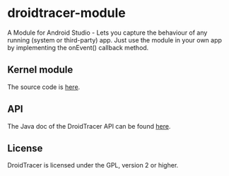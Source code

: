 # droidtracer-module
A Module for Android Studio - Lets you capture the behaviour of any running (system or third-party) app. Just use the module in your own app by implementing the onEvent() callback method.

Kernel module
-------

The source code is [here](src/main/kernel-module). 

API
-------

The Java doc of the DroidTracer API can be found [here](http://jckuester.github.io/droidtracer-module/).

License
-------

DroidTracer is licensed under the GPL, version 2 or higher.
